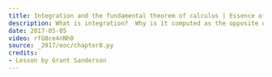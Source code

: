 ```yaml
---
title: Integration and the fundamental theorem of calculus | Essence of calculus, chapter 8
description: What is integration?  Why is it computed as the opposite of differentiation?  What is the fundamental theorem of calculus?
date: 2017-05-05
video: rfG8ce4nNh0
source: _2017/eoc/chapter8.py
credits:
- Lesson by Grant Sanderson
---
```

